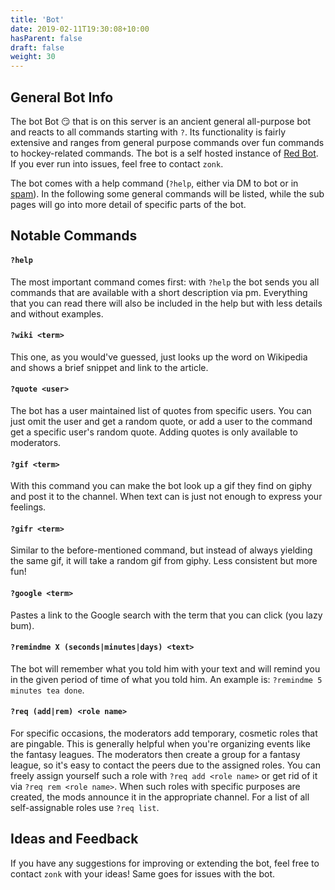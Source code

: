 ```yaml
---
title: 'Bot'
date: 2019-02-11T19:30:08+10:00
hasParent: false
draft: false
weight: 30
---
```


## General Bot Info

The bot Bot :smirk: that is on this server is an ancient general all-purpose bot and reacts to all commands starting with `?`. Its functionality is fairly extensive and ranges from general purpose commands over fun commands to hockey-related commands. The bot is a self hosted instance of [Red Bot](https://github.com/Cog-Creators/Red-DiscordBot). If you ever run into issues, feel free to contact `zonk`.

The bot comes with a help command (`?help`, either via DM to bot or in [spam](../channels/spam)). In the following some general commands will be listed, while the sub pages will go into more detail of specific parts of the bot.

## Notable Commands

#### `?help`

The most important command comes first: with `?help` the bot sends you all commands that are available with a short description via pm. Everything that you can read there will also be included in the help but with less details and without examples.

#### `?wiki <term>`

This one, as you would've guessed, just looks up the word on Wikipedia and shows a brief snippet and link to the article. 

#### `?quote <user>`

The bot has a user maintained list of quotes from specific users. You can just omit the user and get a random quote, or add a user to the command get a specific user's random quote. Adding quotes is only available to moderators.

#### `?gif <term>`

With this command you can make the bot look up a gif they find on giphy and post it to the channel. When text can is just not enough to express your feelings.

#### `?gifr <term>`

Similar to the before-mentioned command, but instead of always yielding the same gif, it will take a random gif from giphy. Less consistent but more fun!

#### `?google <term>`

Pastes a link to the Google search with the term that you can click (you lazy bum).

#### `?remindme X (seconds|minutes|days) <text>`

The bot will remember what you told him with your text and will remind you in the given period of time of what you told him. An example is: `?remindme 5 minutes tea done`.

#### `?req (add|rem) <role name>`

For specific occasions, the moderators add temporary, cosmetic roles that are pingable. This is generally helpful when you're organizing events like the fantasy leagues. The moderators then create a group for a fantasy league, so it's easy to contact the peers due to the assigned roles. You can freely assign yourself such a role with `?req add <role name>` or get rid of it via `?req rem <role name>`. When such roles with specific purposes are created, the mods announce it in the appropriate channel. For a list of all self-assignable roles use `?req list`.

## Ideas and Feedback

If you have any suggestions for improving or extending the bot, feel free to contact `zonk` with your ideas! Same goes for issues with the bot.